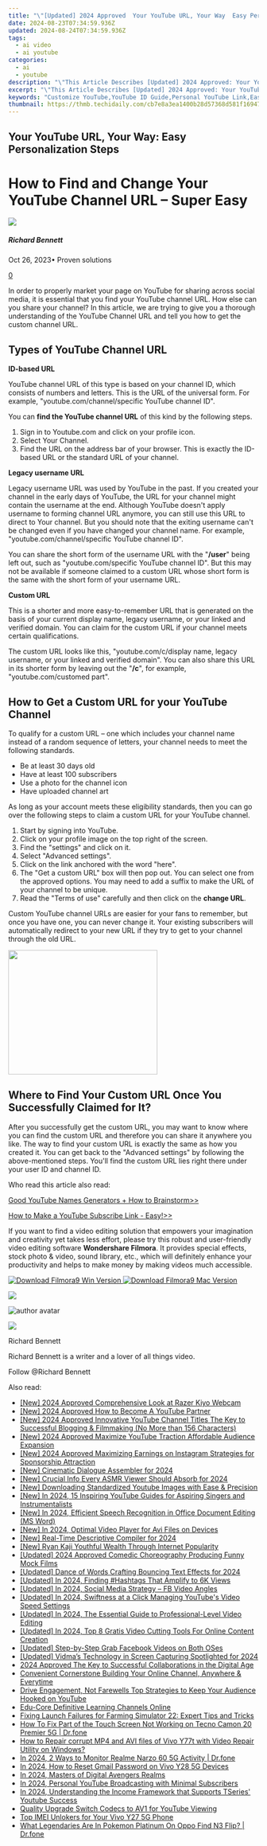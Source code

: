 ```yaml
---
title: "\"[Updated] 2024 Approved  Your YouTube URL, Your Way  Easy Personalization Steps\""
date: 2024-08-23T07:34:59.936Z
updated: 2024-08-24T07:34:59.936Z
tags:
  - ai video
  - ai youtube
categories:
  - ai
  - youtube
description: "\"This Article Describes [Updated] 2024 Approved: Your YouTube URL, Your Way: Easy Personalization Steps\""
excerpt: "\"This Article Describes [Updated] 2024 Approved: Your YouTube URL, Your Way: Easy Personalization Steps\""
keywords: "Customize YouTube,YouTube ID Guide,Personal YouTube Link,Easily Personalize YouTube,YouTube URL Customization,YouTube Profile Setup,Your Unique YouTube URL"
thumbnail: https://thmb.techidaily.com/cb7e8a3ea1400b28d57368d581f169474fb4983f5389a6a0053ebe83f3cfd779.jpg
---
```


## Your YouTube URL, Your Way: Easy Personalization Steps

# How to Find and Change Your YouTube Channel URL – Super Easy

![](https://images.wondershare.com/filmora/article-images/richard-bennett.jpg)

##### Richard Bennett

 Oct 26, 2023• Proven solutions

[0](#commentsBoxSeoTemplate)

In order to properly market your page on YouTube for sharing across social media, it is essential that you find your YouTube channel URL. How else can you share your channel? In this article, we are trying to give you a thorough understanding of the YouTube Channel URL and tell you how to get the custom channel URL.

## Types of YouTube Channel URL

**ID-based URL**

YouTube channel URL of this type is based on your channel ID, which consists of numbers and letters. This is the URL of the universal form. For example, "youtube.com/channel/specific YouTube channel ID".

You can **find the YouTube channel URL** of this kind by the following steps.

1. Sign in to Youtube.com and click on your profile icon.
2. Select Your Channel.
3. Find the URL on the address bar of your browser. This is exactly the ID-based URL or the standard URL of your channel.

**Legacy username URL**

Legacy username URL was used by YouTube in the past. If you created your channel in the early days of YouTube, the URL for your channel might contain the username at the end. Although YouTube doesn't apply username to forming channel URL anymore, you can still use this URL to direct to Your channel. But you should note that the exiting username can't be changed even if you have changed your channel name. For example, "youtube.com/channel/specific YouTube channel ID".

You can share the short form of the username URL with the "**/user**" being left out, such as "youtube.com/specific YouTube channel ID". But this may not be available if someone claimed to a custom URL whose short form is the same with the short form of your username URL.

**Custom URL**

This is a shorter and more easy-to-remember URL that is generated on the basis of your current display name, legacy username, or your linked and verified domain. You can claim for the custom URL if your channel meets certain qualifications.

The custom URL looks like this, "youtube.com/c/display name, legacy username, or your linked and verified domain". You can also share this URL in its shorter form by leaving out the "**/c**", for example, "youtube.com/customed part".

## **How to Get a Custom URL for your YouTube Channel**

To qualify for a custom URL – one which includes your channel name instead of a random sequence of letters, your channel needs to meet the following standards.

* Be at least 30 days old
* Have at least 100 subscribers
* Use a photo for the channel icon
* Have uploaded channel art

As long as your account meets these eligibility standards, then you can go over the following steps to claim a custom URL for your YouTube channel.

   1. Start by signing into YouTube.
   2. Click on your profile image on the top right of the screen.
   3. Find the "settings" and click on it.
   4. Select "Advanced settings".
   5. Click on the link anchored with the word "here".
   6. The "Get a custom URL" box will then pop out. You can select one from the approved options. You may need to add a suffix to make the URL of your channel to be unique.
   7. Read the "Terms of use" carefully and then click on the **change URL**.

Custom YouTube channel URLs are easier for your fans to remember, but once you have one, you can never change it. Your existing subscribers will automatically redirect to your new URL if they try to get to your channel through the old URL.

<!-- affiliate ads begin -->
<a href="https://bluettius.sjv.io/c/5597632/2027209/17108" target="_top" id="2027209"><img src="//a.impactradius-go.com/display-ad/17108-2027209" border="0" alt="" width="300" height="250"/></a><img height="0" width="0" src="https://imp.pxf.io/i/5597632/2027209/17108" style="position:absolute;visibility:hidden;" border="0" />
<!-- affiliate ads end -->
## Where to Find Your **Custom URL Once You Successfully Claimed for It?**

After you successfully get the custom URL, you may want to know where you can find the custom URL and therefore you can share it anywhere you like. The way to find your custom URL is exactly the same as how you created it. You can get back to the "Advanced settings" by following the above-mentioned steps. You'll find the custom URL lies right there under your user ID and channel ID.

Who read this article also read:

[Good YouTube Names Generators + How to Brainstorm>>](https://tools.techidaily.com/wondershare/filmora/download/)

[How to Make a YouTube Subscribe Link - Easy!>>](https://tools.techidaily.com/wondershare/filmora/download/)

If you want to find a video editing solution that empowers your imagination and creativity yet takes less effort, please try this robust and user-friendly video editing software **Wondershare Filmora**. It provides special effects, stock photo & video, sound library, etc., which will definitely enhance your productivity and helps to make money by making videos much accessible.

[![Download Filmora9 Win Version](https://images.wondershare.com/filmora/guide/download-btn-win.jpg) ](https://tools.techidaily.com/wondershare/filmora/download/) [![Download Filmora9 Mac Version](https://images.wondershare.com/filmora/guide/download-btn-mac.jpg) ](https://tools.techidaily.com/wondershare/filmora/download/)

<!-- affiliate ads begin -->
<a href="https://shop.manycam.com/order/checkout.php?PRODS=17728032&QTY=1&AFFILIATE=108875&CART=1"><img src="https://secure.avangate.com/images/merchant/8230bea7d54bcdf99cdfe85cb07313d5/mcaffbanner920x120.png" border="0"></a>
<!-- affiliate ads end -->
![author avatar](https://images.wondershare.com/filmora/article-images/richard-bennett.jpg)

<!-- affiliate ads begin -->
<a href="https://secure.2checkout.com/order/checkout.php?PRODS=3727260&QTY=1&AFFILIATE=108875&CART=1"><img src="http://www.aiseesoft.com/avangate/30p/banner.jpg" border="0"></a>
<!-- affiliate ads end -->
Richard Bennett

Richard Bennett is a writer and a lover of all things video.

Follow @Richard Bennett


<ins class="adsbygoogle"
     style="display:block"
     data-ad-format="autorelaxed"
     data-ad-client="ca-pub-7571918770474297"
     data-ad-slot="1223367746"></ins>



<ins class="adsbygoogle"
     style="display:block"
     data-ad-client="ca-pub-7571918770474297"
     data-ad-slot="8358498916"
     data-ad-format="auto"
     data-full-width-responsive="true"></ins>

<span class="atpl-alsoreadstyle">Also read:</span>
<div><ul>
<li><a href="https://visual-screen-recording.techidaily.com/new-2024-approved-comprehensive-look-at-razer-kiyo-webcam/"><u>[New] 2024 Approved  Comprehensive Look at Razer Kiyo Webcam</u></a></li>
<li><a href="https://youtube-sure.techidaily.com/024-approved-how-to-become-a-youtube-partner/"><u>[New] 2024 Approved  How to Become A YouTube Partner</u></a></li>
<li><a href="https://youtube-sure.techidaily.com/024-approved-innovative-youtube-channel-titles-the-key-to-successful-blogging-and-filmmaking-no-more-than-156-characters/"><u>[New] 2024 Approved  Innovative YouTube Channel Titles  The Key to Successful Blogging & Filmmaking (No More than 156 Characters)</u></a></li>
<li><a href="https://youtube-sure.techidaily.com/024-approved-maximize-youtube-traction-affordable-audience-expansion/"><u>[New] 2024 Approved  Maximize YouTube Traction  Affordable Audience Expansion</u></a></li>
<li><a href="https://instagram-video-recordings.techidaily.com/new-2024-approved-maximizing-earnings-on-instagram-strategies-for-sponsorship-attraction/"><u>[New] 2024 Approved  Maximizing Earnings on Instagram  Strategies for Sponsorship Attraction</u></a></li>
<li><a href="https://youtube-sure.techidaily.com/inematic-dialogue-assembler-for-2024/"><u>[New] Cinematic Dialogue Assembler for 2024</u></a></li>
<li><a href="https://youtube-sure.techidaily.com/rucial-info-every-asmr-viewer-should-absorb-for-2024/"><u>[New] Crucial Info Every ASMR Viewer Should Absorb for 2024</u></a></li>
<li><a href="https://youtube-sure.techidaily.com/ownloading-standardized-youtube-images-with-ease-and-precision/"><u>[New] Downloading Standardized Youtube Images with Ease & Precision</u></a></li>
<li><a href="https://youtube-sure.techidaily.com/n-2024-15-inspiring-youtube-guides-for-aspiring-singers-and-instrumentalists/"><u>[New] In 2024, 15 Inspiring YouTube Guides for Aspiring Singers and Instrumentalists</u></a></li>
<li><a href="https://fox-info.techidaily.com/new-in-2024-efficient-speech-recognition-in-office-document-editing-ms-word/"><u>[New] In 2024, Efficient Speech Recognition in Office Document Editing (MS Word)</u></a></li>
<li><a href="https://fox-glue.techidaily.com/new-in-2024-optimal-video-player-for-avi-files-on-devices/"><u>[New] In 2024, Optimal Video Player for Avi Files on Devices</u></a></li>
<li><a href="https://youtube-sure.techidaily.com/eal-time-descriptive-compiler-for-2024/"><u>[New] Real-Time Descriptive Compiler for 2024</u></a></li>
<li><a href="https://youtube-sure.techidaily.com/yan-kaji-youthful-wealth-through-internet-popularity/"><u>[New] Ryan Kaji  Youthful Wealth Through Internet Popularity</u></a></li>
<li><a href="https://youtube-sure.techidaily.com/ed-2024-approved-comedic-choreography-producing-funny-mock-films/"><u>[Updated] 2024 Approved  Comedic Choreography  Producing Funny Mock Films</u></a></li>
<li><a href="https://youtube-sure.techidaily.com/ed-dance-of-words-crafting-bouncing-text-effects-for-2024/"><u>[Updated] Dance of Words  Crafting Bouncing Text Effects for 2024</u></a></li>
<li><a href="https://youtube-sure.techidaily.com/ed-in-2024-finding-hashtags-that-amplify-to-6k-views/"><u>[Updated] In 2024, Finding #Hashtags That Amplify to 6K Views</u></a></li>
<li><a href="https://facebook-video-files.techidaily.com/updated-in-2024-social-media-strategy-fb-video-angles/"><u>[Updated] In 2024, Social Media Strategy – FB Video Angles</u></a></li>
<li><a href="https://youtube-sure.techidaily.com/ed-in-2024-swiftness-at-a-click-managing-youtubes-video-speed-settings/"><u>[Updated] In 2024, Swiftness at a Click  Managing YouTube's Video Speed Settings</u></a></li>
<li><a href="https://youtube-sure.techidaily.com/ed-in-2024-the-essential-guide-to-professional-level-video-editing/"><u>[Updated] In 2024, The Essential Guide to Professional-Level Video Editing</u></a></li>
<li><a href="https://youtube-sure.techidaily.com/ed-in-2024-top-8-gratis-video-cutting-tools-for-online-content-creation/"><u>[Updated] In 2024, Top 8 Gratis Video Cutting Tools For Online Content Creation</u></a></li>
<li><a href="https://facebook-videos.techidaily.com/updated-step-by-step-grab-facebook-videos-on-both-oses/"><u>[Updated] Step-by-Step  Grab Facebook Videos on Both OSes</u></a></li>
<li><a href="https://digital-screen-recording.techidaily.com/updated-vidmas-technology-in-screen-capturing-spotlighted-for-2024/"><u>[Updated] Vidma’s Technology in Screen Capturing Spotlighted for 2024</u></a></li>
<li><a href="https://youtube-sure.techidaily.com/approved-the-key-to-successful-collaborations-in-the-digital-age/"><u>2024 Approved  The Key to Successful Collaborations in the Digital Age</u></a></li>
<li><a href="https://youtube-sure.techidaily.com/nient-cornerstone-building-your-online-channel-anywhere-and-everytime/"><u>Convenient Cornerstone  Building Your Online Channel, Anywhere & Everytime</u></a></li>
<li><a href="https://youtube-sure.techidaily.com/-engagement-not-farewells-top-strategies-to-keep-your-audience-hooked-on-youtube/"><u>Drive Engagement, Not Farewells  Top Strategies to Keep Your Audience Hooked on YouTube</u></a></li>
<li><a href="https://youtube-sure.techidaily.com/ore-definitive-learning-channels-online/"><u>Edu-Core  Definitive Learning Channels Online</u></a></li>
<li><a href="https://ai-vdieo-software.techidaily.com/fixing-launch-failures-for-farming-simulator-22-expert-tips-and-tricks/"><u>Fixing Launch Failures for Farming Simulator 22: Expert Tips and Tricks</u></a></li>
<li><a href="https://fix-guide.techidaily.com/how-to-fix-part-of-the-touch-screen-not-working-on-tecno-camon-20-premier-5g-drfone-by-drfone-fix-android-problems-fix-android-problems/"><u>How To Fix Part of the Touch Screen Not Working on Tecno Camon 20 Premier 5G | Dr.fone</u></a></li>
<li><a href="https://blog-min.techidaily.com/how-to-repair-corrupt-mp4-and-avi-files-of-vivo-y77t-with-video-repair-utility-on-windows-by-stellar-video-repair-mobile-video-repair/"><u>How to Repair corrupt MP4 and AVI files of Vivo Y77t with Video Repair Utility on Windows? </u></a></li>
<li><a href="https://android-location-track.techidaily.com/in-2024-2-ways-to-monitor-realme-narzo-60-5g-activity-drfone-by-drfone-virtual-android/"><u>In 2024, 2 Ways to Monitor Realme Narzo 60 5G Activity | Dr.fone</u></a></li>
<li><a href="https://unlock-android.techidaily.com/in-2024-how-to-reset-gmail-password-on-vivo-y28-5g-devices-by-drfone-android/"><u>In 2024, How to Reset Gmail Password on Vivo Y28 5G Devices</u></a></li>
<li><a href="https://youtube-sure.techidaily.com/24-masters-of-digital-avengers-realms/"><u>In 2024, Masters of Digital Avengers Realms</u></a></li>
<li><a href="https://extra-skills.techidaily.com/in-2024-personal-youtube-broadcasting-with-minimal-subscribers/"><u>In 2024, Personal YouTube Broadcasting with Minimal Subscribers</u></a></li>
<li><a href="https://youtube-sure.techidaily.com/24-understanding-the-income-framework-that-supports-tseries-youtube-success/"><u>In 2024, Understanding the Income Framework that Supports TSeries' Youtube Success</u></a></li>
<li><a href="https://youtube-sure.techidaily.com/ty-upgrade-switch-codecs-to-av1-for-youtube-viewing/"><u>Quality Upgrade  Switch Codecs to AV1 for YouTube Viewing</u></a></li>
<li><a href="https://sim-unlock.techidaily.com/top-imei-unlokers-for-your-vivo-y27-5g-phone-by-drfone-android/"><u>Top IMEI Unlokers for Your Vivo Y27 5G Phone</u></a></li>
<li><a href="https://android-pokemon-go.techidaily.com/what-legendaries-are-in-pokemon-platinum-on-oppo-find-n3-flip-drfone-by-drfone-virtual-android/"><u>What Legendaries Are In Pokemon Platinum On Oppo Find N3 Flip? | Dr.fone</u></a></li>
</ul></div>
